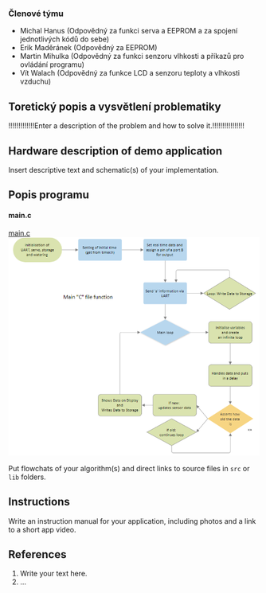 ### Členové týmu

* Michal Hanus (Odpovědný za funkci serva a EEPROM a za spojení jednotlivých kódů do sebe)
* Erik Maděránek (Odpovědný za EEPROM)
* Martin Mihulka (Odpovědný za funkci senzoru vlhkosti a příkazů pro ovládání programu)
* Vít Walach (Odpovědný za funkce LCD a senzoru teploty a vlhkosti vzduchu)

## Toretický popis a vysvětlení problematiky

!!!!!!!!!!!!!Enter a description of the problem and how to solve it.!!!!!!!!!!!!!!!!

## Hardware description of demo application

Insert descriptive text and schematic(s) of your implementation.

## Popis programu
#### main.c
[main.c](src/src/main.c)
![main.c](images/mainfile.png)


Put flowchats of your algorithm(s) and direct links to source files in `src` or `lib` folders.

## Instructions

Write an instruction manual for your application, including photos and a link to a short app video.

## References

1. Write your text here.
2. ...